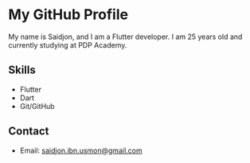 # My GitHub Profile

My name is Saidjon, and I am a Flutter developer. I am 25 years old and currently studying at PDP Academy.

## Skills

- Flutter
- Dart
- Git/GitHub

## Contact

- Email: saidjon.ibn.usmon@gmail.com

